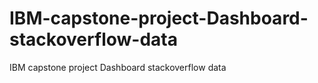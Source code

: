 # IBM-capstone-project-Dashboard-stackoverflow-data
IBM capstone project Dashboard stackoverflow data
